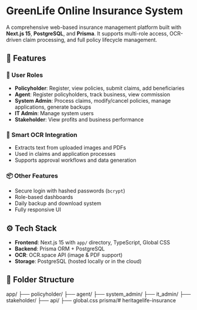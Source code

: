 #  GreenLife Online Insurance System

A comprehensive web-based insurance management platform built with **Next.js 15**, **PostgreSQL**, and **Prisma**. It supports multi-role access, OCR-driven claim processing, and full policy lifecycle management.

## 🚀 Features

### 👥 User Roles
- **Policyholder**: Register, view policies, submit claims, add beneficiaries
- **Agent**: Register policyholders, track business, view commission
- **System Admin**: Process claims, modify/cancel policies, manage applications, generate backups
- **IT Admin**: Manage system users
- **Stakeholder**: View profits and business performance

### 📑 Smart OCR Integration
- Extracts text from uploaded images and PDFs
- Used in claims and application processes
- Supports approval workflows and data generation

### 📦 Other Features
- Secure login with hashed passwords (`bcrypt`)
- Role-based dashboards
- Daily backup and download system
- Fully responsive UI

## ⚙️ Tech Stack
- **Frontend**: Next.js 15 with `app/` directory, TypeScript, Global CSS
- **Backend**: Prisma ORM + PostgreSQL
- **OCR**: OCR.space API (image & PDF support)
- **Storage**: PostgreSQL (hosted locally or in the cloud)

## 📁 Folder Structure
app/
├── policyholder/
├── agent/
├── system_admin/
├── it_admin/
├── stakeholder/
├── api/
├── global.css
prisma/#   h e r i t a g e l i f e - i n s u r a n c e  
 